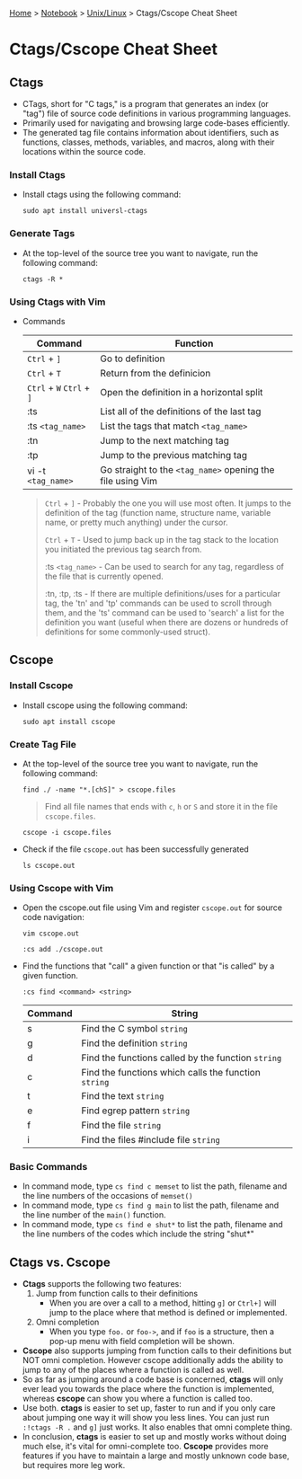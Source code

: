 <a href="../../">Home</a> > <a href="../notebook">Notebook</a> > <a href="./">Unix/Linux</a> > Ctags/Cscope Cheat Sheet

# Ctags/Cscope Cheat Sheet



## Ctags

* CTags, short for "C tags," is a program that generates an index (or "tag") file of source code definitions in various programming languages.
* Primarily used for navigating and browsing large code-bases efficiently.
* The generated tag file contains information about identifiers, such as functions, classes, methods, variables, and macros, along with their locations within the source code.

### Install Ctags

* Install ctags using the following command:

  ```plain
  sudo apt install universl-ctags
  ```

### Generate Tags

* At the top-level of the source tree you want to navigate, run the following command:

  ```plain
  ctags -R *
  ```

### Using Ctags with Vim

* Commands

  | Command                   | Function                                                   |
  | ------------------------- | ---------------------------------------------------------- |
  | `Ctrl` + `]`              | Go to definition                                           |
  | `Ctrl` + `T`              | Return from the definicion                                 |
  | `Ctrl` + `W` `Ctrl` + `]` | Open the definition in a horizontal split                  |
  | :ts                       | List all of the definitions of the last tag                |
  | :ts `<tag_name>`          | List the tags that match `<tag_name>`                      |
  | :tn                       | Jump to the next matching tag                              |
  | :tp                       | Jump to the previous matching tag                          |
  | vi -t `<tag_name>`        | Go straight to the `<tag_name>` opening the file using Vim |
  
  > `Ctrl` + `]` - Probably the one you will use most often. It jumps to the definition of the tag (function name, structure name, variable name, or pretty much anything) under the cursor.
  >
  > `Ctrl` + `T` - Used to jump back up in the tag stack to the location you initiated the previous tag search from.
  >
  > :ts `<tag_name>` - Can be used to search for any tag, regardless of the file that is currently opened.
  >
  > :tn, :tp, :ts -  If there are multiple definitions/uses for a particular tag, the 'tn' and 'tp' commands can be used to scroll through them, and the 'ts' command can be used to 'search' a list for the definition you want (useful when there are dozens or hundreds of definitions for some commonly-used struct).



## Cscope

### Install Cscope

* Install cscope using the following command:

  ```tplain
  sudo apt install cscope
  ```

### Create Tag File

* At the top-level of the source tree you want to navigate, run the following command:

  ```plain
  find ./ -name "*.[chS]" > cscope.files
  ```

  > Find all file names that ends with `c`, `h` or `S` and store it in the file `cscope.files`.

  ```plain
  cscope -i cscope.files
  ```

* Check if the file `cscope.out` has been successfully generated

  ```plain
  ls cscope.out
  ```

### Using Cscope with Vim

* Open the cscope.out file using Vim and register `cscope.out` for source code navigation:

  ```plain
  vim cscope.out
  ```

  ```plain
  :cs add ./cscope.out
  ```
  
* Find the functions that "call" a given function or that "is called" by a given function.

  ```plain
  :cs find <command> <string>
  ```

  | Command | String                                               |
  | ------- | ---------------------------------------------------- |
  | s       | Find the C symbol `string`                           |
  | g       | Find the definition `string`                         |
  | d       | Find the functions called by the function `string`   |
  | c       | Find the functions which calls the function `string` |
  | t       | Find the text `string`                               |
  | e       | Find egrep pattern `string`                          |
  | f       | Find the file `string`                               |
  | i       | Find the files #include file `string`                |

### Basic Commands

* In command mode, type `cs find c memset` to list the path, filename and the line numbers of the occasions of `memset()`
* In command mode, type `cs find g main` to list the path, filename and the line number of the `main()` function.
* In command mode, type `cs find e shut*` to list the path, filename and the line numbers of the codes which include the string "shut*"



## Ctags vs. Cscope

* **Ctags** supports the following two features:
  1. Jump from function calls to their definitions
     * When you are over a call to a method, hitting `g]` or `Ctrl+]` will jump to the place where that method is defined or implemented. 
  2. Omni completion
     * When you type `foo.` or `foo->`, and if `foo` is a structure, then a pop-up menu with field completion will be shown.
* **Cscope** also supports jumping from function calls to their definitions but NOT omni completion. However cscope additionally adds the ability to jump to any of the places where a function is called as well.
* So as far as jumping around a code base is concerned, **ctags** will only ever lead you towards the place where the function is implemented,  whereas **cscope** can show you where a function is called too.
* Use both. **ctags** is  easier to set up, faster to run and if you only care about jumping one  way it will show you less lines. You can just run `:!ctags -R .` and `g]` just works. It also enables that omni complete thing.
* In conclusion, **ctags** is easier to set up and mostly works without doing much else, it's vital for omni-complete too. **Cscope** provides more  features if you have to maintain a large and mostly unknown code base,  but requires more leg work.
